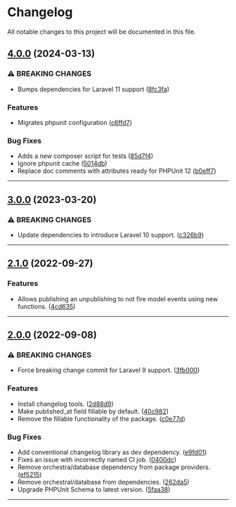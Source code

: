<!--- BEGIN HEADER -->
# Changelog

All notable changes to this project will be documented in this file.
<!--- END HEADER -->

## [4.0.0](https://github.com/jaymeh/laravel-publishable/compare/3.0.0...4.0.0) (2024-03-13)

### ⚠ BREAKING CHANGES

* Bumps dependencies for Laravel 11 support ([8fc3fa](https://github.com/jaymeh/laravel-publishable/commit/8fc3fa81e63319ed76279e82d38483c7fd64d80e))

### Features

* Migrates phpunit configuration ([c6ffd7](https://github.com/jaymeh/laravel-publishable/commit/c6ffd7a7d21fdfd1dcf3890e3ed513e2c4514093))

### Bug Fixes

* Adds a new composer script for tests ([85d7f4](https://github.com/jaymeh/laravel-publishable/commit/85d7f4c54e3bc381f79bbe4337cfd6c90136c54e))
* Ignore phpunit cache ([5014db](https://github.com/jaymeh/laravel-publishable/commit/5014dbb183d542eff010b01448da4479ccc9eefe))
* Replace doc comments with attributes ready for PHPUnit 12 ([b0eff7](https://github.com/jaymeh/laravel-publishable/commit/b0eff76aab6c81f2d900249e2f3318c1cb9d8991))


---

## [3.0.0](https://github.com/jaymeh/laravel-publishable/compare/2.1.0...3.0.0) (2023-03-20)

### ⚠ BREAKING CHANGES

* Update dependencies to introduce Laravel 10 support. ([c326b9](https://github.com/jaymeh/laravel-publishable/commit/c326b90d5193c8a9d4bbaa6d0fefdf05aef84288))


---

## [2.1.0](https://github.com/jaymeh/laravel-publishable/compare/2.0.0...2.1.0) (2022-09-27)

### Features

* Allows publishing an unpublishing to not fire model events using new functions. ([4cd635](https://github.com/jaymeh/laravel-publishable/commit/4cd635cbb217bcdaf94fbf7990e042f42d6b20e8))


---

## [2.0.0](https://github.com/jaymeh/laravel-publishable/compare/1.2.3...2.0.0) (2022-09-08)

### ⚠ BREAKING CHANGES

* Force breaking change commit for Laravel 9 support. ([3fb000](https://github.com/jaymeh/laravel-publishable/commit/3fb0009b90df63b4249b047f0676d90f711d86ca))

### Features

* Install changelog tools. ([2d88d9](https://github.com/jaymeh/laravel-publishable/commit/2d88d91d946ab1631e3209d4fc4871df7fe07914))
* Make published_at field fillable by default. ([40c982](https://github.com/jaymeh/laravel-publishable/commit/40c98234c2f612cfe8402d54218a8736277e9d61))
* Remove the fillable functionality of the package. ([c0e77d](https://github.com/jaymeh/laravel-publishable/commit/c0e77d006c978f66c366726576b41b79bcbdfbf4))

### Bug Fixes

* Add conventional changelog library as dev dependency. ([e9fd01](https://github.com/jaymeh/laravel-publishable/commit/e9fd018dcbf4577326daba14a02b949114d259ef))
* Fixes an issue with incorrectly named CI job. ([0400dc](https://github.com/jaymeh/laravel-publishable/commit/0400dc0b4b6df55fdd0236cd9127aeb4255ec4cb))
* Remove orchestra/database dependency from package providers. ([ef5215](https://github.com/jaymeh/laravel-publishable/commit/ef5215cac0ec68b9b35061bc774bab4bd4345c3c))
* Remove orchestral/database from dependencies. ([262da5](https://github.com/jaymeh/laravel-publishable/commit/262da5d56915b124dfebd8a562978047ae53e89b))
* Upgrade PHPUnit Schema to latest version. ([5faa38](https://github.com/jaymeh/laravel-publishable/commit/5faa381c3a65f07dad4eba7e011eca9dbd873fb4))


---

